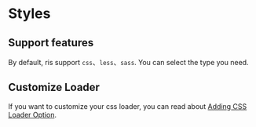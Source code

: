 # Styles

## Support features
By default, ris support `css`、`less`、`sass`. You can select the type you need.

## Customize Loader
If you want to customize your css loader, you can read about [Adding CSS Loader Option](https://github.com/risjs/ris/blob/master/docs/build/css-loader.md).